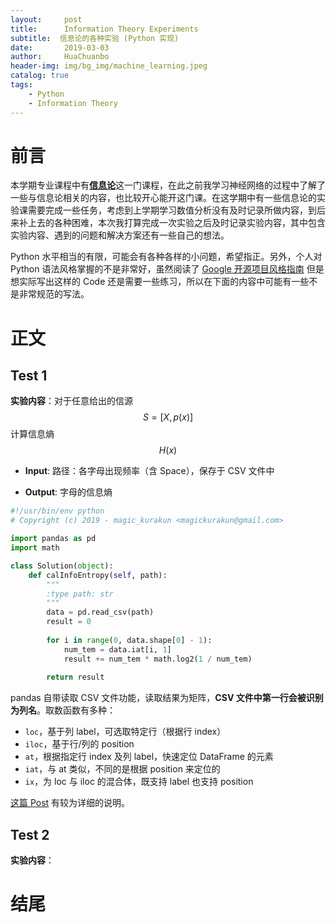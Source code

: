 ```yaml
---
layout:     post
title:      Information Theory Experiments
subtitle:  信息论的各种实验 (Python 实现)
date:       2019-03-03
author:     HuaChuanbo
header-img: img/bg_img/machine_learning.jpeg
catalog: true
tags:
    - Python
    - Information Theory
---
```


# 前言

本学期专业课程中有[**信息论**](https://zh.wikipedia.org/wiki/%E4%BF%A1%E6%81%AF%E8%AE%BA)这一门课程，在此之前我学习神经网络的过程中了解了一些与信息论相关的内容，也比较开心能开这门课。在这学期中有一些信息论的实验课需要完成一些任务，考虑到上学期学习数值分析没有及时记录所做内容，到后来补上去的各种困难，本次我打算完成一次实验之后及时记录实验内容，其中包含实验内容、遇到的问题和解决方案还有一些自己的想法。

Python 水平相当的有限，可能会有各种各样的小问题，希望指正。另外，个人对 Python 语法风格掌握的不是非常好，虽然阅读了 [Google 开源项目风格指南](https://zh-google-styleguide.readthedocs.io/en/latest/contents/) 但是想实际写出这样的 Code 还是需要一些练习，所以在下面的内容中可能有一些不是非常规范的写法。

# 正文

## Test 1

**实验内容**：对于任意给出的信源 $$S=[X,p(x)]$$ 计算信息熵 $$H(x)$$

- **Input**: 路径：各字母出现频率（含 Space），保存于 CSV 文件中

- **Output**:  字母的信息熵

```python
#!/usr/bin/env python
# Copyright (c) 2019 - magic_kurakun <magickurakun@gmail.com>

import pandas as pd
import math

class Solution(object):
    def calInfoEntropy(self, path):
        """
        :type path: str
        """
        data = pd.read_csv(path)
        result = 0
        
        for i in range(0, data.shape[0] - 1):
            num_tem = data.iat[i, 1]
            result += num_tem * math.log2(1 / num_tem)
        
        return result
```

pandas 自带读取 CSV 文件功能，读取结果为矩阵，**CSV 文件中第一行会被识别为列名**。取数函数有多种：

- `loc`，基于列 label，可选取特定行（根据行 index）
- `iloc`，基于行/列的 position
- `at`，根据指定行 index 及列 label，快速定位 DataFrame 的元素
- `iat`，与 at 类似，不同的是根据 position 来定位的
- `ix`，为 loc 与 iloc 的混合体，既支持 label 也支持 position

[这篇 Post](https://blog.csdn.net/LY_ysys629/article/details/55224284) 有较为详细的说明。



## Test 2

**实验内容**：

# 结尾

